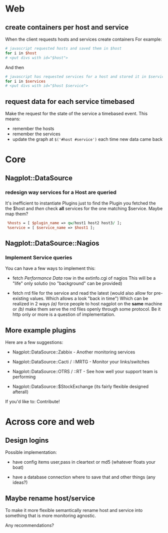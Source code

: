 # Web

## create containers per host and service
When the client requests hosts and services create containers
For example:

```perl
# javascript requested hosts and saved them in $host
for i in $host 
# <put divs with id="$host">
```

And then

```perl
# javascript has requested services for a host and stored it in $service
for i in $services
# <put divs with id="$host $service"> 
```

## request data for each service timebased
Make the request for the state of the service a timebased event.
This means: 
- remember the hosts
- remember the services
- update the graph at `$('#host #service')` each time new data came back

# Core

## Nagplot::DataSource 

### redesign way services for a Host are queried
It's inefficient to instantiate Plugins just to find the Plugin
you fetched the the $host and *then* check **all** services for 
the one matching $service. Maybe map them?

```perl 
 %hosts = [ $plugin_name => qw/host1 host2 host3/ ];
 %service = [ $service_name => $host1 ];
```

## Nagplot::DataSource::Nagios

### Implement Service queries
You can have a few ways to implement this:

- fetch *Performance Data* row in the extinfo.cgi of nagios
  This will be a "life" only solutio (no "background" can be provided)

- fetch rrd file for the service and read the latest 
  (would also allow for pre-existing values. Which allows a look "back in time")
  Which can be realized in 2 ways _(a)_ force people to host nagplot on the **same**
  machine or _(b)_ make them serve the rrd files openly through some protocol. Be it
  http only or more is a question of implementation.
  
## More example plugins
Here are a few suggestions:

- Nagplot::DataSource::Zabbix - Another monitoring services

- Nagplot::DataSource::Cacti / ::MRTG - Monitor your links/switches

- Nagplot::DataSource::OTRS / ::RT - See how well your support team is performing

- Nagplot::DataSource::$StockExchange (its fairly flexible designed afterall)

If you'd like to: Contribute!

# Across core and web

## Design logins

Possible implementation:

- have config items user,pass in cleartext or md5 (whatever floats your boat)

- have a database connection where to save that and other things (any ideas?)

## Maybe rename host/service
To make it more flexible semantically rename host and service into something 
that is more monitoring agnostic. 

Any recommendations?
